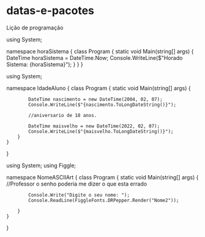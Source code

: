 # datas-e-pacotes
Lição de programação


using System;

namespace horaSistema
{
    class Program
    {
        static void Main(string[] args)
        {
            DateTime horaSistema = DateTime.Now; 
            Console.WriteLine($"Horado Sistema: {horaSistema}");
        }
    }
}




using System;

namespace IdadeAluno
{
    class Program
    {
        static void Main(string[] args)
        {
        
            DateTime nascimento = new DateTime(2004, 02, 07);
            Console.WriteLine($"{nascimento.ToLongDateString()}");

            //aniversario de 18 anos.

            DateTime maisvelho = new DateTime(2022, 02, 07);
            Console.WriteLine($"{maisvelho.ToLongDateString()}");
        }
    }
}


using System;
using Figgle;

namespace NomeASCIIArt
{
    class Program
    {
        static void Main(string[] args)
        {
            //Professor o senho poderia me dizer o que esta errado 

            Console.Write("Digite o seu nome: ");
            Console.ReadLine(FiggleFonts.DRPepper.Render("Nome2"));

        }
    }
}
